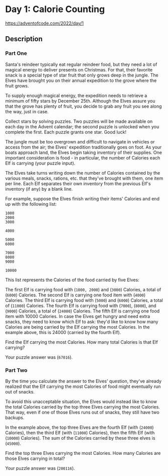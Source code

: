 # Day 1: Calorie Counting
https://adventofcode.com/2022/day/1
## Description 
### Part One
Santa's reindeer typically eat regular reindeer food, but they need a lot of magical energy to deliver presents on Christmas. For that, their favorite snack is a special type of star fruit that only grows deep in the jungle. The Elves have brought you on their annual expedition to the grove where the fruit grows.

To supply enough magical energy, the expedition needs to retrieve a minimum of fifty stars by December 25th. Although the Elves assure you that the grove has plenty of fruit, you decide to grab any fruit you see along the way, just in case.

Collect stars by solving puzzles. Two puzzles will be made available on each day in the Advent calendar; the second puzzle is unlocked when you complete the first. Each puzzle grants one star. Good luck!

The jungle must be too overgrown and difficult to navigate in vehicles or access from the air; the Elves' expedition traditionally goes on foot. As your boats approach land, the Elves begin taking inventory of their supplies. One important consideration is food - in particular, the number of Calories each Elf is carrying (your puzzle input).

The Elves take turns writing down the number of Calories contained by the various meals, snacks, rations, etc. that they've brought with them, one item per line. Each Elf separates their own inventory from the previous Elf's inventory (if any) by a blank line.

For example, suppose the Elves finish writing their items' Calories and end up with the following list:

    1000
    2000
    3000

    4000

    5000
    6000
    
    7000
    8000
    9000
    
    10000
This list represents the Calories of the food carried by five Elves:

The first Elf is carrying food with (`1000, 2000`) and (`3000`) Calories, a total of (`6000`) Calories.
The second Elf is carrying one food item with (`4000`) Calories.
The third Elf is carrying food with (`5000`) and (`6000`) Calories, a total of (`11000`) Calories.
The fourth Elf is carrying food with (`7000`), (`8000`), and (`9000`) Calories, a total of (`24000`) Calories.
The fifth Elf is carrying one food item with 10000 Calories.
In case the Elves get hungry and need extra snacks, they need to know which Elf to ask: they'd like to know how many Calories are being carried by the Elf carrying the most Calories. In the example above, this is 24000 (carried by the fourth Elf).

Find the Elf carrying the most Calories. How many total Calories is that Elf carrying?

Your puzzle answer was (`67016`).

### Part Two
By the time you calculate the answer to the Elves' question, they've already realized that the Elf carrying the most Calories of food might eventually run out of snacks.

To avoid this unacceptable situation, the Elves would instead like to know the total Calories carried by the top three Elves carrying the most Calories. That way, even if one of those Elves runs out of snacks, they still have two backups.

In the example above, the top three Elves are the fourth Elf (with (`24000`) Calories), then the third Elf (with (`11000`) Calories), then the fifth Elf (with (`10000`) Calories). The sum of the Calories carried by these three elves is (`45000`).

Find the top three Elves carrying the most Calories. How many Calories are those Elves carrying in total?

Your puzzle answer was (`200116`).